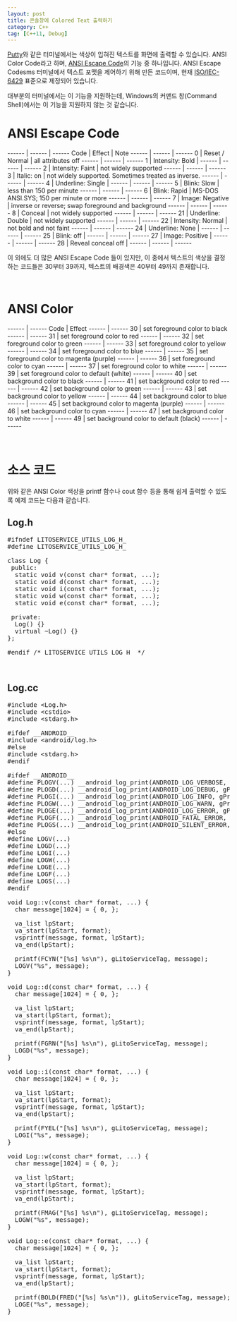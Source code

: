 ```yaml
---
layout: post
title: 콘솔창에 Colored Text 출력하기
category: C++
tag: [C++11, Debug]
---
```


[Putty](https://www.chiark.greenend.org.uk/~sgtatham/putty/latest.html)와 같은
터미널에서는 색상이 입혀진 텍스트를 화면에 출력할 수 있습니다. ANSI Color Code라고 하며,
[ANSI Escape Code](https://en.wikipedia.org/wiki/ANSI_escape_code)의 기능 중 하나입니다.
ANSI Escape Codesms 터미널에서 텍스트 포맷을 제어하기 위해 만든 코드이며,
현재 [ISO/IEC-6429](https://www.iso.org/standard/12782.html) 표준으로 제정되어 있습니다.

대부분의 터미널에서는 이 기능을 지원하는데, Windows의 커맨드 창(Command Shell)에서는
이 기능을 지원하지 않는 것 같습니다.
<br>

# ANSI Escape Code

------ | ------ | ------
Code	 | Effect	 | Note
------ | ------ | ------
0	 | Reset / Normal	 | all attributes off
------ | ------ | ------
1	 | Intensity: Bold |
------ | ------ | ------
2	 | Intensity: Faint	 | not widely supported
------ | ------ | ------
3	 | Italic: on	 | not widely supported. Sometimes treated as inverse.
------ | ------ | ------
4	 | Underline: Single |
------ | ------ | ------
5	 | Blink: Slow	 | less than 150 per minute
------ | ------ | ------
6	 | Blink: Rapid	 | MS-DOS ANSI.SYS; 150 per minute or more
------ | ------ | ------
7	 | Image: Negative	 | inverse or reverse; swap foreground and background
------ | ------ | ------
8	 | Conceal	 | not widely supported
------ | ------ | ------
21 | Underline: Double	 | not widely supported
------ | ------ | ------
22 | 	Intensity: Normal | 	not bold and not faint
------ | ------ | ------
24 | 	Underline: None |
------ | ------ | ------
25 | 	Blink: off |
------ | ------ | ------
27 | 	Image: Positive |
------ | ------ | ------
28 | 	Reveal	conceal off |
------ | ------ | ------

이 외에도 더 많은 ANSI Escape Code 들이 있지만, 이 중에서 텍스트의 색상을 결정하는
코드들은 30부터 39까지, 텍스트의 배경색은 40부터 49까지 존재합니다.


<br>

# ANSI Color

------ | ------
Code	 | Effect
------ | ------
30 | set foreground color to black
------ | ------
31 | set foreground color to red
------ | ------
32 | set foreground color to green
------ | ------
33 | set foreground color to yellow
------ | ------
34 | set foreground color to blue
------ | ------
35 | set foreground color to magenta (purple)
------ | ------
36 | set foreground color to cyan
------ | ------
37 | set foreground color to white
------ | ------
39 | set foreground color to default (white)
------ | ------
40 | set background color to black
------ | ------
41 | set background color to red
------ | ------
42 | set background color to green
------ | ------
43 | set background color to yellow
------ | ------
44 | set background color to blue
------ | ------
45 | set background color to magenta (purple)
------ | ------
46 | set background color to cyan
------ | ------
47 | set background color to white
------ | ------
49 | set background color to default (black)
------ | ------

<br>

# 소스 코드

위와 같은 ANSI Color 색상을 printf 함수나 cout 함수 등을 통해 쉽게 출력할 수 있도록
예제 코드는 다음과 같습니다.

## Log.h

<pre class="prettyprint">
#ifndef LITOSERVICE_UTILS_LOG_H_
#define LITOSERVICE_UTILS_LOG_H_

class Log {
 public:
  static void v(const char* format, ...);
  static void d(const char* format, ...);
  static void i(const char* format, ...);
  static void w(const char* format, ...);
  static void e(const char* format, ...);

 private:
  Log() {}
  virtual ~Log() {}
};

#endif /* LITOSERVICE_UTILS_LOG_H_ */
</pre>

<br>

## Log.cc

<pre class="prettyprint">
#include &lt;Log.h&gt;
#include &lt;cstdio&gt;
#include &lt;stdarg.h&gt;

#ifdef __ANDROID__
#include &lt;android/log.h&gt;
#else
#include &lt;stdarg.h&gt;
#endif

#ifdef __ANDROID__
#define PLOGV(...) __android_log_print(ANDROID_LOG_VERBOSE, gProseLogTag, __VA_ARGS__)
#define PLOGD(...) __android_log_print(ANDROID_LOG_DEBUG, gProseLogTag, __VA_ARGS__)
#define PLOGI(...) __android_log_print(ANDROID_LOG_INFO, gProseLogTag,__VA_ARGS__)
#define PLOGW(...) __android_log_print(ANDROID_LOG_WARN, gProseLogTag,__VA_ARGS__)
#define PLOGE(...) __android_log_print(ANDROID_LOG_ERROR, gProseLogTag, __VA_ARGS__)
#define PLOGF(...) __android_log_print(ANDROID_FATAL_ERROR, gProseLogTag,__VA_ARGS__)
#define PLOGS(...) __android_log_print(ANDROID_SILENT_ERROR, gProseLogTag,__VA_ARGS__)
#else
#define LOGV(...)
#define LOGD(...)
#define LOGI(...)
#define LOGW(...)
#define LOGE(...)
#define LOGF(...)
#define LOGS(...)
#endif

void Log::v(const char* format, ...) {
  char message[1024] = { 0, };

  va_list lpStart;
  va_start(lpStart, format);
  vsprintf(message, format, lpStart);
  va_end(lpStart);

  printf(FCYN("[%s] %s\n"), gLitoServiceTag, message);
  LOGV("%s", message);
}

void Log::d(const char* format, ...) {
  char message[1024] = { 0, };

  va_list lpStart;
  va_start(lpStart, format);
  vsprintf(message, format, lpStart);
  va_end(lpStart);

  printf(FGRN("[%s] %s\n"), gLitoServiceTag, message);
  LOGD("%s", message);
}

void Log::i(const char* format, ...) {
  char message[1024] = { 0, };

  va_list lpStart;
  va_start(lpStart, format);
  vsprintf(message, format, lpStart);
  va_end(lpStart);

  printf(FYEL("[%s] %s\n"), gLitoServiceTag, message);
  LOGI("%s", message);
}

void Log::w(const char* format, ...) {
  char message[1024] = { 0, };

  va_list lpStart;
  va_start(lpStart, format);
  vsprintf(message, format, lpStart);
  va_end(lpStart);

  printf(FMAG("[%s] %s\n"), gLitoServiceTag, message);
  LOGW("%s", message);
}

void Log::e(const char* format, ...) {
  char message[1024] = { 0, };

  va_list lpStart;
  va_start(lpStart, format);
  vsprintf(message, format, lpStart);
  va_end(lpStart);

  printf(BOLD(FRED("[%s] %s\n")), gLitoServiceTag, message);
  LOGE("%s", message);
}
</pre>
